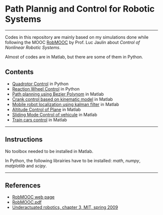 # Path Plannig and Control for Robotic Systems
---

Codes in this repository are mainly based on my simulations done while following the MOOC [RobMOOC](https://www.ensta-bretagne.fr/jaulin/robmooc.html) by Prof. Luc Jaulin about *Control of Nonlinear Robotic Systems*.

Almost of codes are in Matlab, but there are some of them in Python.


## Contents

* [Quadrotor Control](https://github.com/jad-rabehi/Planning-Control-NonLinear/tree/main/Quadrotor) in Python
* [Reaction Wheel Control](https://github.com/jad-rabehi/Planning-Control-NonLinear/tree/main/ReactionWheel) in Python
* [Path planning using Bezier Polynom](https://github.com/jad-rabehi/Planning-Control-NonLinear/tree/main/Bezier-Polynom-Path) in Matlab
* [Crank control based on kinematic model](https://github.com/jad-rabehi/Planning-Control-NonLinear/tree/main/Crank) in Matlab
* [Mobile robot localization using kalman filter](https://github.com/jad-rabehi/Planning-Control-NonLinear/tree/main/Goniometric-localization) in Matlab
* [Altitude Control of Plane](https://github.com/jad-rabehi/Planning-Control-NonLinear/tree/main/Plane) in Matlab
* [Sliding Mode Control of vehicule](https://github.com/jad-rabehi/Planning-Control-NonLinear/tree/main/Sliding-Car) in Matlab
* [Train cars control](https://github.com/jad-rabehi/Planning-Control-NonLinear/tree/main/Train-Cars) in Matlab

---
## Instructions

No toolbox needed to be installed in Matlab.

In Python, the following librairies have to be installed: *math*, *numpy*, *matplotlib* and *scipy*. 


---

## References

* [RobMOOC web page](https://www.ensta-bretagne.fr/jaulin/robmooc.html)
* [RobMOOC.pdf](https://www.ensta-bretagne.fr/jaulin/robmooc.pdf)
* [Underactuated robotics, chapter 3, MIT, spring 2009](https://ocw.mit.edu/courses/electrical-engineering-and-computer-science/6-832-underactuated-robotics-spring-2009/readings/MIT6_832s09_read_ch03.pdf)




